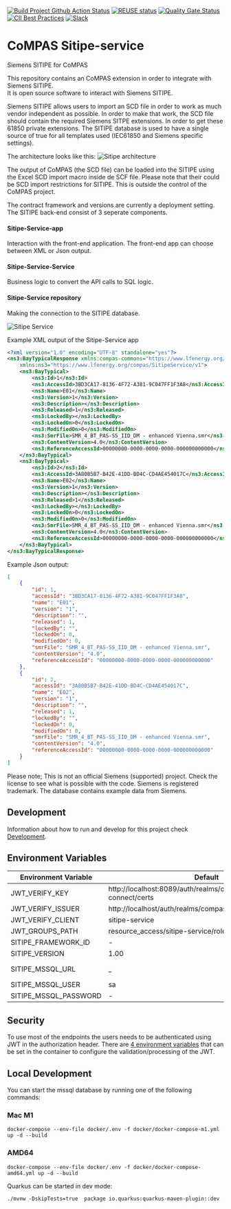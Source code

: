 <!--
SPDX-FileCopyrightText: 2023 Alliander N.V.

SPDX-License-Identifier: Apache-2.0
-->


[![Build Project Github Action Status](https://img.shields.io/github/workflow/status/com-pas/compas-sitipe-service/Build%20Project?logo=GitHub)](https://github.com/com-pas/compas-sitipe-service/actions?query=workflow%3A"Build+Project")
[![REUSE status](https://api.reuse.software/badge/github.com/com-pas/compas-sitipe-service)](https://api.reuse.software/info/github.com/com-pas/compas-sitipe-service)
[![Quality Gate Status](https://sonarcloud.io/api/project_badges/measure?project=com-pas_compas-sitipe-service&metric=alert_status)](https://sonarcloud.io/dashboard?id=com-pas_compas-sitipe-service)
[![CII Best Practices](https://bestpractices.coreinfrastructure.org/projects/5925/badge)](https://bestpractices.coreinfrastructure.org/projects/5925)
[![Slack](https://raw.githubusercontent.com/com-pas/compas-architecture/master/public/LFEnergy-slack.svg)](http://lfenergy.slack.com/)

# CoMPAS Sitipe-service
Siemens SITIPE for CoMPAS

This repository contains an CoMPAS extension in order to integrate with Siemens SITIPE.  
It is open source software to interact with Siemens SITIPE.

Siemens SITIPE allows users to import an SCD file in order to work as much vendor independent as possible. 
In order to make that work, the SCD file should contain the required Siemens SITPE extensions. 
In order to get these 61850 private extensions. 
The SITIPE database is used to have a single source of true for all templates used (IEC61850 and Siemens specific settings).

The architecture looks like this:
![Sitipe architecture](./docs/images/sitipe_architecture.png)

The output of CoMPAS (the SCD file) can be loaded into the SITIPE using the Excel SCD import macro inside de SCF file. Please note that their could be SCD import restrictions for SITIPE. This is outside the control of the CoMPAS project.


The contract framework and versions are currently a deployment setting. The SITIPE back-end consist of 3 seperate components.

#### Sitipe-Service-app

Interaction with the front-end application.
The front-end app can choose between XML or Json output.


#### Sitipe-Service-Service

Business logic to convert the API calls to SQL logic.


#### Sitipe-Service repository

Making the connection to the SITIPE database.

![Sitipe Service](./docs/images/sitipe_service.png)

Example XML output of the Sitipe-Service app

```xml
<?xml version="1.0" encoding="UTF-8" standalone="yes"?>
<ns3:BayTypicalResponse xmlns:compas-commons="https://www.lfenergy.org/compas/commons/v1"
    xmlns:ns3="https://www.lfenergy.org/compas/SitipeService/v1">
    <ns3:BayTypical>
        <ns3:Id>1</ns3:Id>
        <ns3:AccessId>3BD3CA17-8136-4F72-A381-9C047FF1F3A8</ns3:AccessId>
        <ns3:Name>E01</ns3:Name>
        <ns3:Version>1</ns3:Version>
        <ns3:Description></ns3:Description>
        <ns3:Released>1</ns3:Released>
        <ns3:LockedBy></ns3:LockedBy>
        <ns3:LockedOn>0</ns3:LockedOn>
        <ns3:ModifiedOn>0</ns3:ModifiedOn>
        <ns3:SmrFile>SMR_4_BT_PAS-SS_IID_DM - enhanced Vienna.smr</ns3:SmrFile>
        <ns3:ContentVersion>4.0</ns3:ContentVersion>
        <ns3:ReferenceAccessId>00000000-0000-0000-0000-000000000000</ns3:ReferenceAccessId>
    </ns3:BayTypical>
    <ns3:BayTypical>
        <ns3:Id>2</ns3:Id>
        <ns3:AccessId>3A80B5B7-B42E-41DD-BD4C-CD4AE454017C</ns3:AccessId>
        <ns3:Name>E02</ns3:Name>
        <ns3:Version>1</ns3:Version>
        <ns3:Description></ns3:Description>
        <ns3:Released>1</ns3:Released>
        <ns3:LockedBy></ns3:LockedBy>
        <ns3:LockedOn>0</ns3:LockedOn>
        <ns3:ModifiedOn>0</ns3:ModifiedOn>
        <ns3:SmrFile>SMR_4_BT_PAS-SS_IID_DM - enhanced Vienna.smr</ns3:SmrFile>
        <ns3:ContentVersion>4.0</ns3:ContentVersion>
        <ns3:ReferenceAccessId>00000000-0000-0000-0000-000000000000</ns3:ReferenceAccessId>
    </ns3:BayTypical>
</ns3:BayTypicalResponse>
```

Example Json output:

```json
[
    {
        "id": 1,
        "accessId": "3BD3CA17-8136-4F72-A381-9C047FF1F3A8",
        "name": "E01",
        "version": "1",
        "description": "",
        "released": 1,
        "lockedBy": "",
        "lockedOn": 0,
        "modifiedOn": 0,
        "smrFile": "SMR_4_BT_PAS-SS_IID_DM - enhanced Vienna.smr",
        "contentVersion": "4.0",
        "referenceAccessId": "00000000-0000-0000-0000-000000000000"
    },
    {
        "id": 2,
        "accessId": "3A80B5B7-B42E-41DD-BD4C-CD4AE454017C",
        "name": "E02",
        "version": "1",
        "description": "",
        "released": 1,
        "lockedBy": "",
        "lockedOn": 0,
        "modifiedOn": 0,
        "smrFile": "SMR_4_BT_PAS-SS_IID_DM - enhanced Vienna.smr",
        "contentVersion": "4.0",
        "referenceAccessId": "00000000-0000-0000-0000-000000000000"
    }
]
```

Please note; This is not an official Siemens (supported) project. 
Check the license to see what is possible with the code. 
Siemens is registered trademark.
The database contains example data from Siemens.

## Development

Information about how to run and develop for this project check  [Development](./DEVELOPMENT.md).

## Environment Variables

|Environment Variable  | Default  | Example |
|--|--|--|
| JWT_VERIFY_KEY  | http://localhost:8089/auth/realms/compas/protocol/openid-connect/certs | http://localhost:8089/auth/realms/compas/protocol/openid-connect/certs |
| JWT_VERIFY_ISSUER | http://localhost/auth/realms/compas | http://localhost/auth/realms/compas |
| JWT_VERIFY_CLIENT | sitipe-service | sitipe-service |
| JWT_GROUPS_PATH | resource_access/sitipe-service/roles | resource_access/sitipe-service/roles |
| SITIPE_FRAMEWORK_ID | - | cf1 |
| SITIPE_VERSION | 1.00 | 1.00 |
| SITIPE_MSSQL_URL | _ | jdbc:sqlserver://localhost:1433;databaseName=DB_2019_IC1;ssl-mode=disabled;trustServerCertificate=true;encrypt=false;integratedSecurity=false;
| SITIPE_MSSQL_USER | sa | sa |
| SITIPE_MSSQL_PASSWORD | - | bigStrongPwd123! |

## Security

To use most of the endpoints the users needs to be authenticated using JWT in the authorization header. There are [4 environment variables](#environment-variables) that can be set in the container to configure the validation/processing of the JWT.

## Local Development
You can start the mssql database by running one of the following commands:

### Mac M1
```
docker-compose --env-file docker/.env -f docker/docker-compose-m1.yml up -d --build
```

### AMD64
```
docker-compose --env-file docker/.env -f docker/docker-compose-amd64.yml up -d --build
```

Quarkus can be started in dev mode:
```
./mvnw -DskipTests=true  package io.quarkus:quarkus-maven-plugin::dev
```
